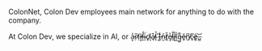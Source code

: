 ColonNet, Colon Dev employees main network for anything to do with the company.

At Colon Dev, we specialize in AI, or a̵͙̒ṛ̷̅ṭ̸̕ǐ̶̧f̴̼̐i̴̩͘c̸̢͘í̴͉a̸̖͒l̴̙̔ ̷̮͆I̶̬̍n̴̮͐t̸̯̎e̸͙̔ḻ̵̐l̵̎ͅḯ̸͖g̶̺͌ě̷̥n̸̲͆c̴̟͆ê̷͚.̶͇͝.